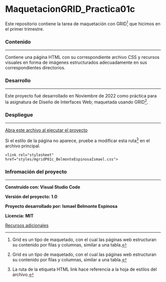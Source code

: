 # MaquetacionGRID_Practica01c
Este repositorio contiene la tarea de maquetación con GRID[^1] que hicimos en el primer trimestre.

### Contenido
---
Contiene una página HTML con su correspondiente archivo CSS y recursos visuales en forma de imágenes estructurados adecuadamente en sus correspondientes directorios.

### Desarrollo
---
Este proyecto fué desarrollado en Noviembre de 2022 como práctica para la asignatura de Diseño de Interfaces Web; maquetada usando GRID[^1].

### Despliegue
---
[Abra este archivo al ejecutar el proyecto](https://github.com/IsBeEsp/MaquetacionGRID_Practica01/blob/main/mGridP01_BelmonteEspinosaIsmael.html)

Si el estilo de la página no aparece, pruebe a modificar esta ruta[^2] en el archivo principal.

``<link rel="stylesheet" href="styles/mgridP01c_BelmonteEspinosaIsmael.css">``

### Infromación del proyecto
---

**Construido con: Visual Studio Code** 

**Versión del proyecto: 1.0**

**Proyecto desarrollado por: Ismael Belmonte Espinosa**

**Licencia: MIT**

[Recursos adicionales](https://github.com/IsBeEsp/MaquetacionGRID_Practica01) 

[^1]: Grid es un tipo de maquetado, con el cual las páginas web estructuran su contenido por filas y columnas, similar a una tabla.
[^2]: La ruta de la etiqueta HTML link hace referencia a la hoja de estilos del archivo.
